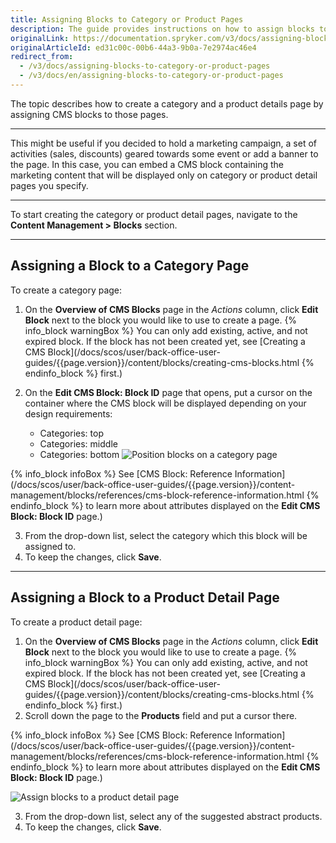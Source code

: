 ```yaml
---
title: Assigning Blocks to Category or Product Pages
description: The guide provides instructions on how to assign blocks to category and product pages in the Back Office.
originalLink: https://documentation.spryker.com/v3/docs/assigning-blocks-to-category-or-product-pages
originalArticleId: ed31c00c-00b6-44a3-9b0a-7e2974ac46e4
redirect_from:
  - /v3/docs/assigning-blocks-to-category-or-product-pages
  - /v3/docs/en/assigning-blocks-to-category-or-product-pages
---
```


The topic describes how to create a category and a product details page by assigning CMS blocks to those pages.
***
This might be useful if you decided to hold a marketing campaign, a set of activities (sales, discounts) geared towards some event or add a banner to the page. In this case, you can embed a CMS block containing the marketing content that will be displayed only on category or product detail pages you specify.
***
To start creating the category or product detail pages, navigate to the **Content Management > Blocks** section.
***
## Assigning a Block to a Category Page
To create a category page:
1. On the **Overview of CMS Blocks** page in the _Actions_ column, click **Edit Block** next to the block you would like to use to create a page.
{% info_block warningBox %}
You can only add existing, active, and not expired block. If the block has not been created yet, see [Creating a CMS Block](/docs/scos/user/back-office-user-guides/{{page.version}}/content/blocks/creating-cms-blocks.html
{% endinfo_block %} first.)
2. On the **Edit CMS Block: Block ID** page that opens, put a cursor on the container where the CMS block will be displayed depending on your design requirements:

    * Categories: top
    * Categories: middle
    * Categories: bottom
![Position blocks on a category page](https://spryker.s3.eu-central-1.amazonaws.com/docs/User+Guides/Back+Office+User+Guides/Content+Management+System/Blocks/Assigning+Blocks+to+Category+or+Product+Pages/categories-position.png) 

{% info_block infoBox %}
See [CMS Block: Reference Information](/docs/scos/user/back-office-user-guides/{{page.version}}/content-management/blocks/references/cms-block-reference-information.html
{% endinfo_block %} to learn more about attributes displayed on the **Edit CMS Block: Block ID** page.)

3. From the drop-down list, select the category which this block will be assigned to.
4. To keep the changes, click **Save**.
***
## Assigning a Block to a Product Detail Page
To create a product detail page:
1. On the **Overview of CMS Blocks** page in the _Actions_ column, click **Edit Block** next to the block you would like to use to create a page.
{% info_block warningBox %}
You can only add existing, active, and not expired block. If the block has not been created yet, see [Creating a CMS Block](/docs/scos/user/back-office-user-guides/{{page.version}}/content/blocks/creating-cms-blocks.html
{% endinfo_block %} first.)
2. Scroll down the page to the **Products** field and put a cursor there. 

{% info_block infoBox %}
See [CMS Block: Reference Information](/docs/scos/user/back-office-user-guides/{{page.version}}/content-management/blocks/references/cms-block-reference-information.html
{% endinfo_block %} to learn more about attributes displayed on the **Edit CMS Block: Block ID** page.)

![Assign blocks to a product detail page](https://spryker.s3.eu-central-1.amazonaws.com/docs/User+Guides/Back+Office+User+Guides/Content+Management+System/Blocks/Assigning+Blocks+to+Category+or+Product+Pages/product-page-block.png) 

3. From the drop-down list, select any of the suggested abstract products.  
4. To keep the changes, click **Save**.
